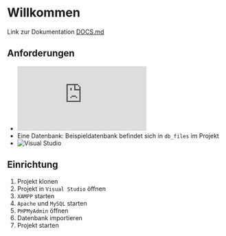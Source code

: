 # Willkommen

Link zur Dokumentation [DOCS.md](docs/DOCS.md)

## Anforderungen

- ![XAMPP](https://www.apachefriends.org/index.html)
- Eine Datenbank: Beispieldatenbank befindet sich in `db_files` im Projekt
- ![Visual Studio](https://visualstudio.microsoft.com/)

## Einrichtung

1. Projekt klonen
2. Projekt in `Visual Studio` öffnen
3. `XAMPP` starten
4. `Apache` und `MySQL` starten
5. `PHPMyAdmin` öffnen
6. Datenbank importieren
7. Projekt starten

